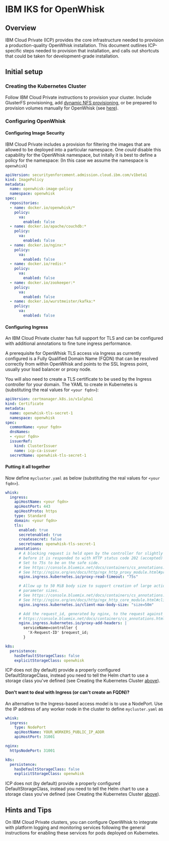 <!--
#
# Licensed to the Apache Software Foundation (ASF) under one or more
# contributor license agreements.  See the NOTICE file distributed with
# this work for additional information regarding copyright ownership.
# The ASF licenses this file to You under the Apache License, Version 2.0
# (the "License"); you may not use this file except in compliance with
# the License.  You may obtain a copy of the License at
#
#     http://www.apache.org/licenses/LICENSE-2.0
#
# Unless required by applicable law or agreed to in writing, software
# distributed under the License is distributed on an "AS IS" BASIS,
# WITHOUT WARRANTIES OR CONDITIONS OF ANY KIND, either express or implied.
# See the License for the specific language governing permissions and
# limitations under the License.
#
-->

# IBM IKS for OpenWhisk

## Overview

IBM Cloud Private (ICP) provides the core infrastructure needed to provision a
production-quality OpenWhisk installation.  This document outlines
ICP-specific steps needed to provision that installation, and calls out
shortcuts that could be taken for development-grade installation.

## Initial setup

### Creating the Kubernetes Cluster

Follow IBM Cloud Private instructions to provision your cluster.  Include
GlusterFS provisioning, add
[dynamic NFS provisioning](./k8s-nfs-dynamic-storage.md),
or be prepared to provision volumes manually for OpenWhisk
(see [here](./configurationChoices.md#persistence)).

### Configuring OpenWhisk

#### Configuring Image Security

IBM Cloud Private includes a provision for filtering the images that are
allowed to be deployed into a particular namespace.  One _could_ disable this
capability for the OpenWhisk namespace, but initally it is best to define
a policy for the namespace:  (In this case we assume the namespace is
`openwhisk`)

```yaml
apiVersion: securityenforcement.admission.cloud.ibm.com/v1beta1
kind: ImagePolicy
metadata:
  name: openwhisk-image-policy
  namespace: openwhisk
spec:
  repositories:
  - name: docker.io/openwhisk/*
    policy:
      va:
        enabled: false
  - name: docker.io/apache/couchdb:*
    policy:
      va:
        enabled: false
  - name: docker.io/nginx:*
    policy:
      va:
        enabled: false
  - name: docker.io/redis:*
    policy:
      va:
        enabled: false
  - name: docker.io/zookeeper:*
    policy:
      va:
        enabled: false
  - name: docker.io/wurstmeister/kafka:*
    policy:
      va:
        enabled: false
```

#### Configuring Ingress

An IBM Cloud Private cluster has full support for TLS
and can be configured with additional annotations to
fine tune ingress performance.

A prerequisite for OpenWhisk TLS access via Ingress as currently configured
is a Fully Qualified Domain Name (FQDN) that can be resolved correctly from
within OpenWhisk and points to the SSL Ingress point, usually your load
balancer or proxy node.

You will also need to create a TLS certificate to be used by the Ingress
controller for your domain.  The YAML to create in Kubernetes is
(substituting the real values for `<your fqdn>`):

```yaml
apiVersion: certmanager.k8s.io/v1alpha1
kind: Certificate
metadata:
  name: openwhisk-tls-secret-1
  namespace: openwhisk
spec:
  commonName: <your fqdn>
  dnsNames:
  - <your fqdn>
  issuerRef:
    kind: ClusterIssuer
    name: icp-ca-issuer
  secretName: openwhisk-tls-secret-1
```

#### Putting it all together

Now define `mycluster.yaml` as below (substituting the real values for
`<your fqdn>`).

```yaml
whisk:
  ingress:
    apiHostName: <your fqdn>
    apiHostPort: 443
    apiHostProto: https
    type: Standard
    domain: <your fqdn>
    tls:
      enabled: true
      secretenabled: true
      createsecret: false
      secretname: openwhisk-tls-secret-1
    annotations:
      # A blocking request is held open by the controller for slightly more than 60 seconds
      # before it is responded to with HTTP status code 202 (accepted) and closed.
      # Set to 75s to be on the safe side.
      # See https://console.bluemix.net/docs/containers/cs_annotations.html#proxy-connect-timeout
      # See http://nginx.org/en/docs/http/ngx_http_proxy_module.html#proxy_read_timeout
      nginx.ingress.kubernetes.io/proxy-read-timeout: "75s"

      # Allow up to 50 MiB body size to support creation of large actions and large
      # parameter sizes.
      # See https://console.bluemix.net/docs/containers/cs_annotations.html#client-max-body-size
      # See http://nginx.org/en/docs/http/ngx_http_core_module.html#client_max_body_size
      nginx.ingress.kubernetes.io/client-max-body-size: "size=50m"

      # Add the request_id, generated by nginx, to the request against the controllers. This id will be used as tid there.
      # https://console.bluemix.net/docs/containers/cs_annotations.html#proxy-add-headers
      nginx.ingress.kubernetes.io/proxy-add-headers: |
        serviceName=controller {
          'X-Request-ID' $request_id;
        }

k8s:
  persistence:
    hasDefaultStorageClass: false
    explicitStorageClass: openwhisk
```

ICP does not (by default) provide a properly configured DefaultStorageClass,
instead you need to tell the Helm chart to use a storage class you've
defined (see Creating the Kubernetes Cluster
[above](#creating-the-kubernetes-cluster)).

#### Don't want to deal with Ingress (or can't create an FQDN)?

An alternative to the Ingress-based access model is to
use a NodePort. Use the IP address of any worker node in the cluster to
define `mycluster.yaml` as

```yaml
whisk:
  ingress:
    type: NodePort
    apiHostName: YOUR_WORKERS_PUBLIC_IP_ADDR
    apiHostPort: 31001

nginx:
  httpsNodePort: 31001

k8s:
  persistence:
    hasDefaultStorageClass: false
    explicitStorageClass: openwhisk
```

ICP does not (by default) provide a properly configured DefaultStorageClass,
instead you need to tell the Helm chart to use a storage class you've
defined (see Creating the Kubernetes Cluster
[above](#creating-the-kubernetes-cluster)).

## Hints and Tips

On IBM Cloud Private clusters, you can configure OpenWhisk to integrate
with platform logging and monitoring services following the general
instructions for enabling these services for pods deployed on
Kubernetes.
